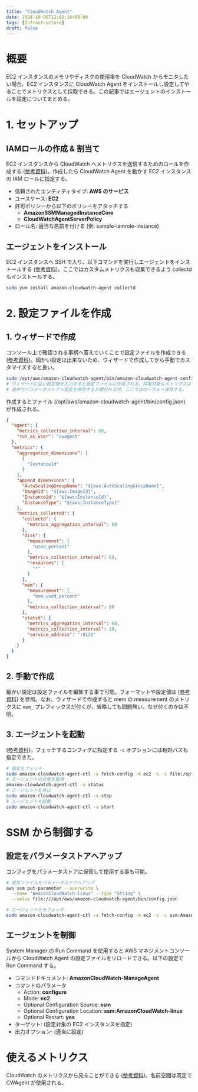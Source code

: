 ```yaml
---
title: "CloudWatch Agent"
date: 2024-10-06T12:03:16+09:00
tags: [Infrastructure]
draft: false
---
```

# 概要
EC2 インスタンスのメモリやディスクの使用率を CloudWatch からモニタしたい場合、EC2 インスタンスに CloudWatch Agent をインストールし設定してやることでメトリクスとして採取できる。この記事ではエージェントのインストールを設定についてまとめる。

# 1. セットアップ
## IAMロールの作成 & 割当て
EC2 インスタンスから CloudWatch へメトリクスを送信するためのロールを作成する ([参考資料](https://docs.aws.amazon.com/ja_jp/AmazonCloudWatch/latest/monitoring/create-iam-roles-for-cloudwatch-agent.html))。作成したら CloudWatch Agent を動かす EC2 インスタンスの IAM ロールに指定する。

* 信頼されたエンティティタイプ: **AWS のサービス**
* ユースケース: **EC2**
* 許可ポリシーから以下のポリシーをアタッチする
  * **AmazonSSMManagedInstanceCore**
  * **CloudWatchAgentServerPolicy**
* ロール名: 適当な名前を付ける (例: sample-iamrole-instance)

## エージェントをインストール
EC2 インスタンスへ SSH で入り、以下コマンドを実行しエージェントをインストールする ([参考資料](https://docs.aws.amazon.com/ja_jp/AmazonCloudWatch/latest/monitoring/install-CloudWatch-Agent-on-EC2-Instance.html))。ここではカスタムメトリクスも収集できるよう collectd もインストールする。

```bash
sudo yum install amazon-cloudwatch-agent collectd
```

# 2. 設定ファイルを作成
## 1. ウィザードで作成
コンソール上で確認される事柄へ答えていくことで設定ファイルを作成できる ([参考資料](https://docs.aws.amazon.com/ja_jp/AmazonCloudWatch/latest/monitoring/create-cloudwatch-agent-configuration-file-wizard.html))。細かい設定は出来ないため、ウィザードで作成してから手動でカスタマイズすると良い。

```bash
sudo /opt/aws/amazon-cloudwatch-agent/bin/amazon-cloudwatch-agent-config-wizard
# ウィザードに従い設定値を入力すると設定ファイルに作成される。採取可能なメトリクスは (参考資料3) を参照。
# 途中でパラメータストアへ設定を保存するか聞かれるが、ここではローカルへ保存する。
```

作成するとファイル (/opt/aws/amazon-cloudwatch-agent/bin/config.json) が作成される。

```json
{
  "agent": {
    "metrics_collection_interval": 60,
    "run_as_user": "cwagent"
  },
  "metrics": {
    "aggregation_dimensions": [
      [
        "InstanceId"
      ]
    ],
    "append_dimensions": {
      "AutoScalingGroupName": "${aws:AutoScalingGroupName}",
      "ImageId": "${aws:ImageId}",
      "InstanceId": "${aws:InstanceId}",
      "InstanceType": "${aws:InstanceType}"
    },
    "metrics_collected": {
      "collectd": {
        "metrics_aggregation_interval": 60
      },
      "disk": {
        "measurement": [
          "used_percent"
        ],
        "metrics_collection_interval": 60,
        "resources": [
          "*"
        ]
      },
      "mem": {
        "measurement": [
          "mem_used_percent"
        ],
        "metrics_collection_interval": 60
      },
      "statsd": {
        "metrics_aggregation_interval": 60,
        "metrics_collection_interval": 10,
        "service_address": ":8125"
      }
    }
  }
}
```

## 2. 手動で作成
細かい設定は設定ファイルを編集する事で可能。フォーマットや設定値は ([参考資料](https://docs.aws.amazon.com/ja_jp/AmazonCloudWatch/latest/monitoring/CloudWatch-Agent-Configuration-File-Details.html)) を参照。なお、ウィザードで作成すると mem の measurement のメトリクスに `mem_` プレフィックスが付くが、省略しても問題無い。なぜ付くのかは不明。

## 3. エージェントを起動
([参考資料](https://docs.aws.amazon.com/ja_jp/AmazonCloudWatch/latest/monitoring/install-CloudWatch-Agent-commandline-fleet.html#start-CloudWatch-Agent-EC2-commands-fleet))。フェッチするコンフィグに指定する `-c` オプションには相対パスも指定できた。

```bash
# 設定をフェッチ
sudo amazon-cloudwatch-agent-ctl -a fetch-config -m ec2 -s -c file:/opt/aws/amazon-cloudwatch-agent/bin/config.json
# エージェントの状態を取得
amazon-cloudwatch-agent-ctl -a status 
# エージェントを停止
sudo amazon-cloudwatch-agent-ctl -a stop
# エージェントを起動
sudo amazon-cloudwatch-agent-ctl -a start
```

# SSM から制御する
## 設定をパラメータストアへアップ
コンフィグをパラメータストアに保管して使用する事も可能。

```bash
# 設定ファイルをパラメータストアへアップ
aws ssm put-parameter --overwrite \
  --name "AmazonCloudWatch-linux" --type "String" \
  --value file:///opt/aws/amazon-cloudwatch-agent/bin/config.json

# エージェントからフェッチ
sudo amazon-cloudwatch-agent-ctl -a fetch-config -m ec2 -s -c ssm:AmazonCloudWatch-linux 
```

## エージェントを制御
System Manager の Run Command を使用すると AWS マネジメントコンソールから CloudWatch Agent の設定ファイルをリロードできる。以下の設定で Run Command する。

* コマンドドキュメント: **AmazonCloudWatch-ManageAgent**
* コマンドのパラメータ
  * Action: **configure**
  * Mode: **ec2**
  * Optional Configuration Source: **ssm**
  * Optional Configuration Location: **ssm:AmazonCloudWatch-linux**
  * Optional Restart: **yes**
* ターゲット: (設定対象の EC2 インスタンスを指定)
* 出力オプション: (適当に設定)

# 使えるメトリクス
CloudWatch のメトリクスから見ることができる ([参考資料](https://docs.aws.amazon.com/ja_jp/AmazonCloudWatch/latest/monitoring/metrics-collected-by-CloudWatch-agent.html))。名前空間は既定で CWAgent が使用される。
